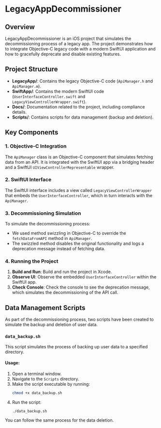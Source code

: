 # LegacyAppDecommissioner

## Overview

LegacyAppDecommissioner is an iOS project that simulates the decommissioning process of a legacy app. The project demonstrates how to integrate Objective-C legacy code with a modern SwiftUI application and how to gracefully deprecate and disable existing features.

## Project Structure

- **LegacyApp/**: Contains the legacy Objective-C code (`ApiManager.h` and `ApiManager.m`).
- **SwiftApp/**: Contains the modern SwiftUI code (`UserInterfaceController.swift` and `LegacyViewControllerWrapper.swift`).
- **Docs/**: Documentation related to the project, including compliance details.
- **Scripts/**: Contains scripts for data management (backup and deletion).

## Key Components

### 1. **Objective-C Integration**
The `ApiManager` class is an Objective-C component that simulates fetching data from an API. It is integrated with the SwiftUI app via a bridging header and a SwiftUI `UIViewControllerRepresentable` wrapper.

### 2. **SwiftUI Interface**
The SwiftUI interface includes a view called `LegacyViewControllerWrapper` that embeds the `UserInterfaceController`, which in turn interacts with the `ApiManager`.

### 3. **Decommissioning Simulation**
To simulate the decommissioning process:
- We used method swizzling in Objective-C to override the `fetchDataFromAPI` method in `ApiManager`.
- The swizzled method disables the original functionality and logs a deprecation message instead of fetching data.

### 4. **Running the Project**
1. **Build and Run**: Build and run the project in Xcode.
2. **Observe UI**: Observe the embedded `UserInterfaceController` within the SwiftUI app.
3. **Check Console**: Check the console to see the deprecation message, which simulates the decommissioning of the API call.

## Data Management Scripts

As part of the decommissioning process, two scripts have been created to simulate the backup and deletion of user data.

### `data_backup.sh`

This script simulates the process of backing up user data to a specified directory.

#### Usage:
1. Open a terminal window.
2. Navigate to the `Scripts` directory.
3. Make the script executable by running:
   ```bash
   chmod +x data_backup.sh
4. Run the script:
   ```bash
   ./data_backup.sh
   
You can follow the same process for the data deletion.

